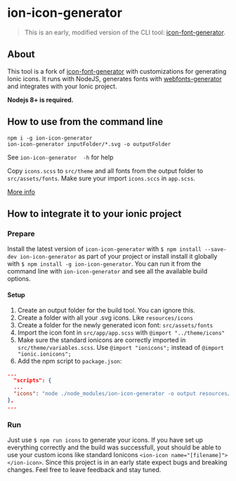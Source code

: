 # ion-icon-generator

> This is an early, modified version of the CLI tool: [icon-font-generator](https://github.com/Workshape/icon-font-generator).

## About
This tool is a fork of [icon-font-generator](https://github.com/Workshape/icon-font-generator) with customizations for generating Ionic icons. It runs with NodeJS, generates fonts with [
webfonts-generator](https://www.npmjs.com/package/webfonts-generator) and integrates with your Ionic project.

**Nodejs 8+ is required.**

## How to use from the command line

```
npm i -g ion-icon-generator
ion-icon-generator inputFolder/*.svg -o outputFolder
```
See `ion-icon-generator  -h` for help

Copy `icons.scss` to `src/theme` and all fonts from the output folder to `src/assets/fonts`. Make sure your import `icons.sccs` in `app.scss`.

[More info](https://yannbraga.com/2017/06/28/how-to-use-custom-icons-on-ionic-3/)

## How to integrate it to your ionic project

### Prepare

Install the latest version of `icon-icon-generator` with `$ npm install --save-dev ion-icon-generator` as part of your project or install install it globally with `$ npm install -g ion-icon-generator`. You can run it from the command line with `ion-icon-generator` and see all the available build options.

#### Setup
1. Create an output folder for the build tool. You can ignore this.
2. Create a folder with all your .svg icons. Like `resources/icons`
3. Create a folder for the newly generated icon font: `src/assets/fonts`
4. Import the icon font in `src/app/app.scss` with `@import "../theme/icons"`
5. Make sure the standard ionicons are correctly imported in `src/theme/variables.scss`. Use `@import "ionicons";` instead of `@import "ionic.ionicons";`
6. Add the npm script to `package.json`: 
  ```json
...
    "scripts": {
    ...
    "icons": "node ./node_modules/ion-icon-generator -o output resources/icons/*.svg"
  },
...
```
### Run
Just use `$ npm run icons` to generate your icons. If you have set up everything correctly and the build was successfull, yout should be able to use your custom icons like standard Ionicons `<ion-icon name="[filename]"></ion-icon>`. Since this project is in an early state expect bugs and breaking changes. Feel free to leave feedback and stay tuned.